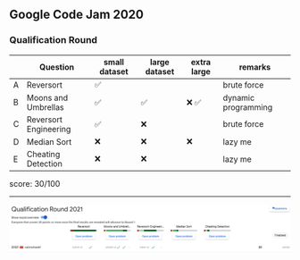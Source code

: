 ## Google Code Jam 2020

### Qualification Round

|     | Question              | small dataset | large dataset | extra large | remarks             |
| --- | --------------------- | ------------- | ------------- | ----------- | ------------------- |
| A   | Reversort             | ✅            |               |             | brute force         |
| B   | Moons and Umbrellas   | ✅            | ✅            | ❌ ✅       | dynamic programming |
| C   | Reversort Engineering | ✅            | ❌            |             | brute force         |
| D   | Median Sort           | ❌            | ❌            | ❌          | lazy me             |
| E   | Cheating Detection    | ❌            | ❌            |             | lazy me             |

score: 30/100

---

![ranking](./ranking.png)
